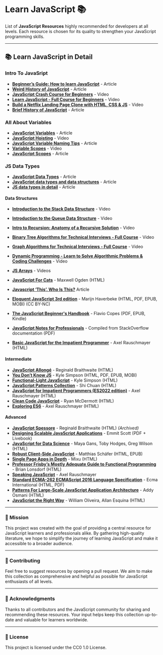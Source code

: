 # Learn JavaScript 📚

List of **JavaScript Resources** highly recommended for developers at all levels. Each resource is chosen for its quality to strengthen your JavaScript programming skills.

---

## 📚 Learn JavaScript in Detail

### Intro To JavaSript

- **[Beginner’s Guide: How to learn JavaScript](https://www.freecodecamp.org/news/how-to-learn-javascript-effectively/)** - Article
- **[Weird History of JavaScript](https://dev.to/codediodeio/the-weird-history-of-javascript-2bnb)** - Article
- **[JavaScript Crash Course for Beginners](https://www.youtube.com/watch?v=hdI2bqOjy3c&t=2s)** - Video
- **[Learn JavaScript - Full Course for Beginners](https://www.youtube.com/watch?v=PkZNo7MFNFg)** - Video
- **[Build a Netflix Landing Page Clone with HTML, CSS & JS](https://www.youtube.com/watch?v=P7t13SGytRk&t=22s)** - Video
- **[Brief History of JavaScript](https://roadmap.sh/guides/history-of-javascript)** - Article

### All About Variables

- **[JavaScript Variables](https://javascript.info/variables)** - Article
- **[JavaScript Hoisting](https://www.youtube.com/watch?v=EvfRXyKa_GI)** - Video
- **[JavaScript Variable Naming Tips](https://www.codeguage.com/courses/js/variables#Tips_for_naming_variables)** - Article
- **[Variable Scopes](https://www.youtube.com/watch?v=_E96W6ivHng)** - Video
- **[JavaScript Scopes](https://www.w3schools.com/js/js_scope.asp)** - Article

### JS Data Types

- **[JavaScript Data Types](https://www.codeguage.com/courses/js/data-types)** - Article
- **[JavaScript data types and data structures](https://developer.mozilla.org/en-US/docs/Web/JavaScript/Data_structures)** - Article
- **[JS data types in detail](https://javascript.info/types)** - Article


#### Data Structures

- **[Introduction to the Stack Data Structure](https://www.youtube.com/watch?v=4F-BnR2XwqU)** - Video
- **[Introduction to the Queue Data Structure](https://www.youtube.com/watch?v=GRA_3Ppl2ZI)** - Video
- **[Intro to Recursion: Anatomy of a Recursive Solution](https://www.youtube.com/watch?v=yBWlPte6FhA)** - Video
- **[Binary Tree Algorithms for Technical Interviews - Full Course](https://www.youtube.com/watch?v=fAAZixBzIAI)** - Video
- **[Graph Algorithms for Technical Interviews - Full Course](https://www.youtube.com/watch?v=tWVWeAqZ0WU)** - Video
- **[Dynamic Programming - Learn to Solve Algorithmic Problems & Coding Challenges](https://www.youtube.com/watch?v=oBt53YbR9Kk)** - Video

- **[JS Arrays](https://www.youtube.com/watch?v=XYq9QpgAx8g)** - Videos
- **[JavaScript For Cats](http://jsforcats.com)** - Maxwell Ogden (HTML)
- **[Javascript ‘This’. Who Is This?](https://medium.com/swlh/javascript-this-ac28f8e0f65d)** Article
- **[Eloquent JavaScript 3rd edition](http://eloquentjavascript.net)** - Marijn Haverbeke (HTML, PDF, EPUB, MOBI) (CC BY-NC)
- **[The JavaScript Beginner's Handbook](https://flaviocopes.com/page/javascript-handbook/)** - Flavio Copes (PDF, EPUB, Kindle)
- **[JavaScript Notes for Professionals](https://goalkicker.com/JavaScriptBook/)** - Compiled from StackOverflow documentation (PDF)
- **[Basic JavaScript for the Impatient Programmer](http://www.2ality.com/2013/06/basic-javascript.html)** - Axel Rauschmayer (HTML)

#### Intermediate

- **[JavaScript Allongé](https://leanpub.com/javascript-allonge/read)** - Reginald Braithwaite (HTML)
- **[You Don’t Know JS](https://github.com/getify/You-Dont-Know-JS)** - Kyle Simpson (HTML, PDF, EPUB, MOBI)
- **[Functional-Light JavaScript](https://github.com/getify/Functional-Light-JS)** - Kyle Simpson (HTML)
- **[JavaScript Patterns Collection](http://shichuan.github.io/javascript-patterns/)** - Shi Chuan (HTML)
- **[JavaScript for Impatient Programmers (ES2022 edition)](https://exploringjs.com/impatient-js/)** - Axel Rauschmayer (HTML)
- **[Clean Code JavaScript](https://github.com/ryanmcdermott/clean-code-javascript)** - Ryan McDermott (HTML)
- **[Exploring ES6](http://exploringjs.com/es6/)** - Axel Rauschmayer (HTML)

#### Advanced

- **[JavaScript Spessore](https://web.archive.org/web/20160325064800/https://leanpub.com/javascript-spessore/read)** - Reginald Braithwaite (HTML) _(Archived)_
- **[Designing Scalable JavaScript Applications](https://www.manning.com/books/designing-scalable-javascript-applications)** - Emmit Scott (PDF + Livebook)
- **[JavaScript for Data Science](https://third-bit.com/js4ds/)** - Maya Gans, Toby Hodges, Greg Wilson (HTML)
- **[Robust Client-Side JavaScript](https://molily.de/robust-javascript/)** - Matthias Schäfer (HTML, EPUB)
- **[Single Page Apps in Depth](http://singlepageappbook.com)** - Mixu (HTML)
- **[Professor Frisby’s Mostly Adequate Guide to Functional Programming](https://mostly-adequate.gitbooks.io/mostly-adequate-guide/content/)** - Brian Lonsdorf (HTML)
- **[Speaking JavaScript](https://exploringjs.com/es5/)** - Axel Rauschmayer
- **[Standard ECMA-262 ECMAScript 2016 Language Specification](https://www.ecma-international.org/publications/standards/Ecma-262.htm)** - Ecma International (HTML, PDF)
- **[Patterns For Large-Scale JavaScript Application Architecture](http://addyosmani.com/largescalejavascript/)** - Addy Osmani (HTML)
- **[JavaScript the Right Way](https://github.com/braziljs/js-the-right-way)** - William Oliveira, Allan Esquina (HTML)

---

### 🎯 Mission

This project was created with the goal of providing a central resource for JavaScript learners and professionals alike. By gathering high-quality literature, we hope to simplify the journey of learning JavaScript and make it accessible to a broader audience.

---

### 🤝 Contributing

Feel free to suggest resources by opening a pull request. We aim to make this collection as comprehensive and helpful as possible for JavaScript enthusiasts of all levels.

---

### 🙏 Acknowledgments

Thanks to all contributors and the JavaScript community for sharing and recommending these resources. Your input helps keep this collection up-to-date and valuable for learners worldwide.

---

### 📜 License

This project is licensed under the CC0 1.0 License.
